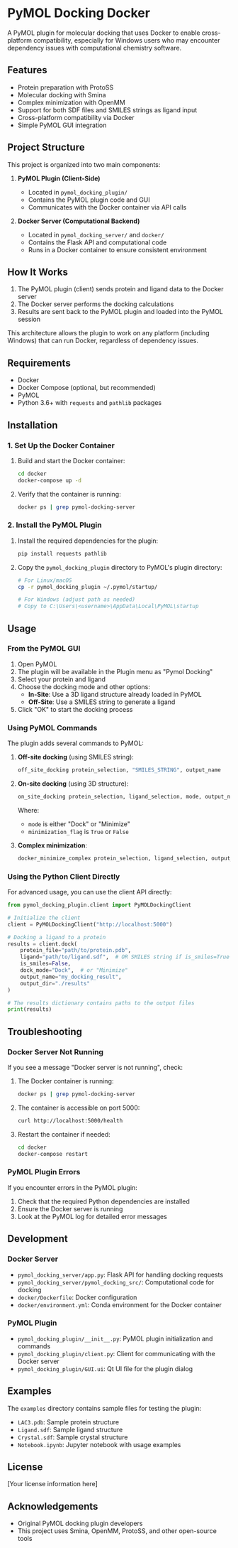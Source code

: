 # PyMOL Docking Docker

A PyMOL plugin for molecular docking that uses Docker to enable cross-platform compatibility, especially for Windows users who may encounter dependency issues with computational chemistry software.

## Features

- Protein preparation with ProtoSS
- Molecular docking with Smina
- Complex minimization with OpenMM
- Support for both SDF files and SMILES strings as ligand input
- Cross-platform compatibility via Docker
- Simple PyMOL GUI integration

## Project Structure

This project is organized into two main components:

1. **PyMOL Plugin (Client-Side)**
   - Located in `pymol_docking_plugin/`
   - Contains the PyMOL plugin code and GUI
   - Communicates with the Docker container via API calls

2. **Docker Server (Computational Backend)**
   - Located in `pymol_docking_server/` and `docker/`
   - Contains the Flask API and computational code
   - Runs in a Docker container to ensure consistent environment

## How It Works

1. The PyMOL plugin (client) sends protein and ligand data to the Docker server
2. The Docker server performs the docking calculations
3. Results are sent back to the PyMOL plugin and loaded into the PyMOL session

This architecture allows the plugin to work on any platform (including Windows) that can run Docker, regardless of dependency issues.

## Requirements

- Docker
- Docker Compose (optional, but recommended)
- PyMOL
- Python 3.6+ with `requests` and `pathlib` packages

## Installation

### 1. Set Up the Docker Container

1. Build and start the Docker container:
   ```bash
   cd docker
   docker-compose up -d
   ```

2. Verify that the container is running:
   ```bash
   docker ps | grep pymol-docking-server
   ```

### 2. Install the PyMOL Plugin

1. Install the required dependencies for the plugin:
   ```bash
   pip install requests pathlib
   ```

2. Copy the `pymol_docking_plugin` directory to PyMOL's plugin directory:
   ```bash
   # For Linux/macOS
   cp -r pymol_docking_plugin ~/.pymol/startup/
   
   # For Windows (adjust path as needed)
   # Copy to C:\Users\<username>\AppData\Local\PyMOL\startup
   ```

## Usage

### From the PyMOL GUI

1. Open PyMOL
2. The plugin will be available in the Plugin menu as "Pymol Docking"
3. Select your protein and ligand
4. Choose the docking mode and other options:
   - **In-Site**: Use a 3D ligand structure already loaded in PyMOL
   - **Off-Site**: Use a SMILES string to generate a ligand
5. Click "OK" to start the docking process

### Using PyMOL Commands

The plugin adds several commands to PyMOL:

1. **Off-site docking** (using SMILES string):
   ```python
   off_site_docking protein_selection, "SMILES_STRING", output_name
   ```

2. **On-site docking** (using 3D structure):
   ```python
   on_site_docking protein_selection, ligand_selection, mode, output_name, minimization_flag
   ```
   
   Where:
   - `mode` is either "Dock" or "Minimize"
   - `minimization_flag` is `True` or `False`

3. **Complex minimization**:
   ```python
   docker_minimize_complex protein_selection, ligand_selection, output_name
   ```

### Using the Python Client Directly

For advanced usage, you can use the client API directly:

```python
from pymol_docking_plugin.client import PyMOLDockingClient

# Initialize the client
client = PyMOLDockingClient("http://localhost:5000")

# Docking a ligand to a protein
results = client.dock(
    protein_file="path/to/protein.pdb",
    ligand="path/to/ligand.sdf",  # OR SMILES string if is_smiles=True
    is_smiles=False,
    dock_mode="Dock",  # or "Minimize"
    output_name="my_docking_result",
    output_dir="./results"
)

# The results dictionary contains paths to the output files
print(results)
```

## Troubleshooting

### Docker Server Not Running

If you see a message "Docker server is not running", check:

1. The Docker container is running:
   ```bash
   docker ps | grep pymol-docking-server
   ```

2. The container is accessible on port 5000:
   ```bash
   curl http://localhost:5000/health
   ```

3. Restart the container if needed:
   ```bash
   cd docker
   docker-compose restart
   ```

### PyMOL Plugin Errors

If you encounter errors in the PyMOL plugin:

1. Check that the required Python dependencies are installed
2. Ensure the Docker server is running
3. Look at the PyMOL log for detailed error messages

## Development

### Docker Server

- `pymol_docking_server/app.py`: Flask API for handling docking requests
- `pymol_docking_server/pymol_docking_src/`: Computational code for docking
- `docker/Dockerfile`: Docker configuration
- `docker/environment.yml`: Conda environment for the Docker container

### PyMOL Plugin

- `pymol_docking_plugin/__init__.py`: PyMOL plugin initialization and commands
- `pymol_docking_plugin/client.py`: Client for communicating with the Docker server
- `pymol_docking_plugin/GUI.ui`: Qt UI file for the plugin dialog

## Examples

The `examples` directory contains sample files for testing the plugin:
- `LAC3.pdb`: Sample protein structure
- `Ligand.sdf`: Sample ligand structure
- `Crystal.sdf`: Sample crystal structure
- `Notebook.ipynb`: Jupyter notebook with usage examples

## License

[Your license information here]

## Acknowledgements

- Original PyMOL docking plugin developers
- This project uses Smina, OpenMM, ProtoSS, and other open-source tools 